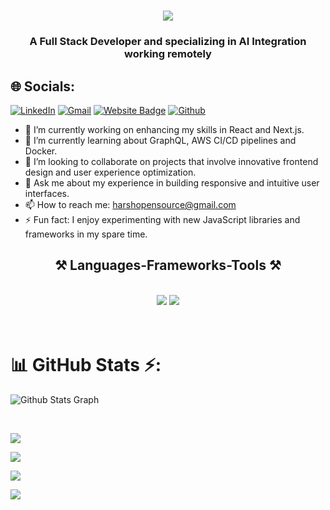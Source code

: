 
<h1 align="center">
    <img src="https://readme-typing-svg.herokuapp.com/?font=Righteous&size=35&center=true&vCenter=true&width=500&height=70&duration=4000&lines=Hi+There!+👋;+I'm+Harsh+Bardhan!;" />

  
</h1>
<h3 align="center">A Full Stack Developer and specializing in AI Integration working remotely</h3>



## 🌐 Socials:
[![LinkedIn](https://img.shields.io/badge/LinkedIn-%230077B5.svg?logo=linkedin&logoColor=white)](https://linkedin.com/in/harsh-bardhan-ai) 
[![Gmail](https://img.shields.io/badge/-Gmail-c14438?style=flat&logo=Gmail&logoColor=white)](mailto:harshopensource@gmail.com)
[![Website Badge](https://img.shields.io/badge/-Website-c14438?style=flat&logo=Google-Chrome&logoColor=white&link=https://harshbardhan.vercel.app)](https://harshbardhan.vercel.app)
[![Github](https://img.shields.io/github/followers/harshOpensource?label=Follow&style=social)](https://github.com/harshOpensource)

- 🔭 I’m currently working on enhancing my skills in React and Next.js.
- 🌱 I’m currently learning about GraphQL, AWS CI/CD pipelines and Docker.
- 👯 I’m looking to collaborate on projects that involve innovative frontend design and user experience optimization.
- 💬 Ask me about my experience in building responsive and intuitive user interfaces.
- 📫 How to reach me: harshopensource@gmail.com
- ⚡ Fun fact: I enjoy experimenting with new JavaScript libraries and frameworks in my spare time.


<h2 align="center">⚒️ Languages-Frameworks-Tools ⚒️</h2>
<br/>
<div align="center">
    <img src="https://skillicons.dev/icons?i=react,bootstrap,mui,html,css,vscode,github,figma,tailwind,git,aws,azure" />
    <img src="https://skillicons.dev/icons?i=nodejs,python,javascript,typescript,express,firebase,mongodb,postgres,solidity,prisma,graphql,java,nextjs,mysql,flask" /><br>
</div>

</br>
</br>


# 📊 GitHub Stats ⚡:


![ Github Stats Graph](https://github-profile-summary-cards.vercel.app/api/cards/profile-details?username=harshOpensource&theme=radical&hide_border=true)


<br>


![](https://github-readme-stats.vercel.app/api?username=harshOpensource&theme=dark&hide_border=false&include_all_commits=false&count_private=false)<br/>

![](https://github-readme-streak-stats.herokuapp.com/?user=harshOpensource&theme=dark&hide_border=false)<br/>

![](https://github-readme-stats.vercel.app/api/top-langs/?username=harshOpensource&theme=dark&hide_border=false&include_all_commits=false&count_private=false&layout=compact)




[![](https://visitcount.itsvg.in/api?id=harshOpensource&icon=0&color=0)](https://visitcount.itsvg.in)

